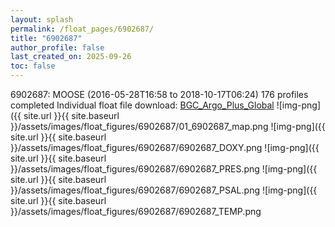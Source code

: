 ```yaml
---
layout: splash
permalink: /float_pages/6902687/
title: "6902687"
author_profile: false
last_created_on: 2025-09-26
toc: false
---
```

 
6902687: MOOSE (2016-05-28T16:58 to 2018-10-17T06:24)
176 profiles completed
Individual float file download: [BGC_Argo_Plus_Global](https://ftp.soest.hawaii.edu/bgc_argo_plus/Individual_Floats/outliers_removed/6902687_Sprof_processed.nc)
![img-png]({{ site.url }}{{ site.baseurl }}/assets/images/float_figures/6902687/01_6902687_map.png
![img-png]({{ site.url }}{{ site.baseurl }}/assets/images/float_figures/6902687/6902687_DOXY.png
![img-png]({{ site.url }}{{ site.baseurl }}/assets/images/float_figures/6902687/6902687_PRES.png
![img-png]({{ site.url }}{{ site.baseurl }}/assets/images/float_figures/6902687/6902687_PSAL.png
![img-png]({{ site.url }}{{ site.baseurl }}/assets/images/float_figures/6902687/6902687_TEMP.png
